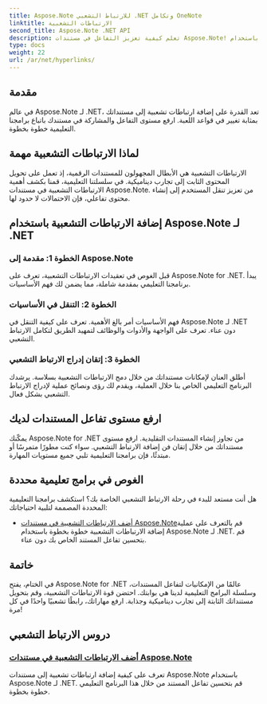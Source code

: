 ```yaml
---
title: Aspose.Note للارتباط التشعبي .NET وتكامل OneNote
linktitle: الارتباطات التشعبية
second_title: Aspose.Note .NET API
description: تعلم كيفية تعزيز التفاعل في مستندات Aspose.Note! اكتشف البرامج التعليمية حول إضافة الارتباطات التشعبية باستخدام Aspose.Note لـ .NET، مما يعزز التفاعل مع المستند الخاص بك.
type: docs
weight: 22
url: /ar/net/hyperlinks/
---
```

## مقدمة

في عالم Aspose.Note لـ .NET، تعد القدرة على إضافة ارتباطات تشعبية إلى مستنداتك بمثابة تغيير في قواعد اللعبة. ارفع مستوى التفاعل والمشاركة في مستندك باتباع برامجنا التعليمية خطوة بخطوة.

## لماذا الارتباطات التشعبية مهمة

الارتباطات التشعبية هي الأبطال المجهولون للمستندات الرقمية، إذ تعمل على تحويل المحتوى الثابت إلى تجارب ديناميكية. في سلسلتنا التعليمية، قمنا بكشف أهمية الارتباطات التشعبية في مستندات Aspose.Note. من تعزيز تنقل المستخدم إلى إنشاء محتوى تفاعلي، فإن الاحتمالات لا حدود لها.

## إضافة الارتباطات التشعبية باستخدام Aspose.Note لـ .NET

### الخطوة 1: مقدمة إلى Aspose.Note

قبل الغوص في تعقيدات الارتباطات التشعبية، تعرف على Aspose.Note for .NET. يبدأ برنامجنا التعليمي بمقدمة شاملة، مما يضمن لك فهم الأساسيات.

### الخطوة 2: التنقل في الأساسيات

فهم الأساسيات أمر بالغ الأهمية. تعرف على كيفية التنقل في Aspose.Note لـ .NET دون عناء. تعرف على الواجهة والأدوات والوظائف لتمهيد الطريق لتكامل الارتباط التشعبي.

### الخطوة 3: إتقان إدراج الارتباط التشعبي

أطلق العنان لإمكانات مستنداتك من خلال دمج الارتباطات التشعبية بسلاسة. يرشدك البرنامج التعليمي الخاص بنا خلال العملية، ويقدم لك رؤى ونصائح عملية لإدراج الارتباط التشعبي بشكل فعال.

## ارفع مستوى تفاعل المستندات لديك

يمكّنك Aspose.Note for .NET من تجاوز إنشاء المستندات التقليدية. ارفع مستوى مستنداتك من خلال إتقان فن إضافة الارتباط التشعبي. سواء كنت مطورًا متمرسًا أو مبتدئًا، فإن برامجنا التعليمية تلبي جميع مستويات المهارة.

## الغوص في برامج تعليمية محددة

هل أنت مستعد للبدء في رحلة الارتباط التشعبي الخاصة بك؟ استكشف برامجنا التعليمية المحددة المصممة لتلبية احتياجاتك:

- [أضف الارتباطات التشعبية في مستندات Aspose.Note](./add-hyperlinks/)قم بالتعرف على عملية إضافة الارتباطات التشعبية خطوة بخطوة باستخدام Aspose.Note لـ .NET. قم بتحسين تفاعل المستند الخاص بك دون عناء.

## خاتمة

في الختام، يفتح Aspose.Note for .NET عالمًا من الإمكانيات لتفاعل المستندات، وسلسلة البرامج التعليمية لدينا هي بوابتك. احتضن قوة الارتباطات التشعبية، وقم بتحويل مستنداتك الثابتة إلى تجارب ديناميكية وجذابة. ارفع مهاراتك، رابطًا تشعبيًا واحدًا في كل مرة!
## دروس الارتباط التشعبي
### [أضف الارتباطات التشعبية في مستندات Aspose.Note](./add-hyperlinks/)
تعرف على كيفية إضافة ارتباطات تشعبية إلى مستندات Aspose.Note باستخدام Aspose.Note لـ .NET. قم بتحسين تفاعل المستند من خلال هذا البرنامج التعليمي خطوة بخطوة.